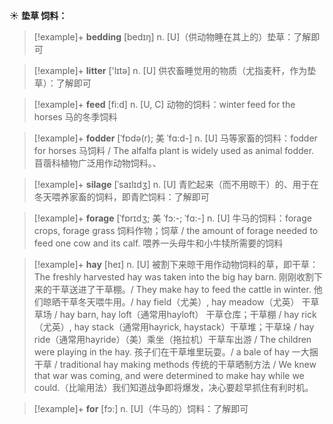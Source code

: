 ☀ <span class="category">**垫草 饲料：**</span>
>[!example]+ <span class="vocabulary">**bedding**</span> [bedɪŋ] 
> <span class="definition">n. [U]（供动物睡在其上的）垫草：</span>了解即可

>[!example]+ <span class="vocabulary">**litter**</span> ['lɪtə] 
> <span class="definition">n. [U] 供农畜睡觉用的物质（尤指麦秆，作为垫草）：</span>了解即可

>[!example]+ <span class="vocabulary">**feed**</span> [fi:d] 
> <span class="definition">n. [U, C] 动物的饲料：</span>winter feed for the horses 马的冬季饲料
           
>[!example]+ <span class="vocabulary">**fodder**</span> [ˈfɒdə(r); 美 ˈfɑ:d-]
> <span class="definition">n. [U] 马等家畜的饲料：</span>fodder for horses 马饲料 / The alfalfa plant is widely used as animal fodder. 苜蓿科植物广泛用作动物饲料。、
           
>[!example]+ <span class="vocabulary">**silage**</span> [ˈsaɪlɪdʒ]
> <span class="definition">n. [U] 青贮起来（而不用晾干）的、用于在冬天喂养家畜的饲料，即青贮饲料：</span>了解即可
           
>[!example]+ <span class="vocabulary">**forage**</span> [ˈfɒrɪdʒ; 美 ˈfɔ:-; ˈfɑ:-]
> <span class="definition">n. [U] 牛马的饲料：</span>forage crops, forage grass 饲料作物；饲草 / the amount of forage needed to feed one cow and its calf. 喂养一头母牛和小牛犊所需要的饲料
           
>[!example]+ <span class="vocabulary">**hay**</span> [heɪ]
> <span class="definition">n. [U] 被割下来晾干用作动物饲料的草，即干草：</span>The freshly harvested hay was taken into the big hay barn. 刚刚收割下来的干草送进了干草棚。/ They make hay to feed the cattle in winter. 他们晾晒干草冬天喂牛用。/ hay field（尤美）, hay meadow（尤英） 干草草场 / hay barn, hay loft（通常用hayloft） 干草仓库；干草棚 / hay rick（尤英）, hay stack（通常用hayrick, haystack）干草堆；干草垛 / hay ride（通常用hayride）（美）乘坐（拖拉机）干草车出游 / The children were playing in the hay. 孩子们在干草堆里玩耍。/ a bale of hay 一大捆干草 / traditional hay making methods 传统的干草晒制方法 / We knew that war was coming, and were determined to make hay while we could.（比喻用法）我们知道战争即将爆发，决心要趁早抓住有利时机。

>[!example]+ <span class="vocabulary">**for**</span> [fɔ:] 
> <span class="definition">n. [U]（牛马的）饲料：</span>了解即可


